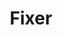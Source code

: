 ---
codehost: https://github.com/https://github.com/fixerAPI/fixer
logohandle: fixerio
sort: fixer
title: Fixer
website: https://fixer.io/
---